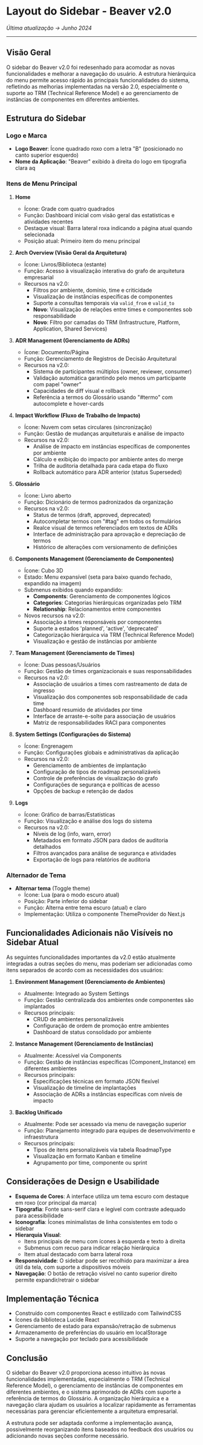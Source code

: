 # Layout do Sidebar - Beaver v2.0
*Última atualização → Junho 2024*

---

## Visão Geral

O sidebar do Beaver v2.0 foi redesenhado para acomodar as novas funcionalidades e melhorar a navegação do usuário. A estrutura hierárquica do menu permite acesso rápido às principais funcionalidades do sistema, refletindo as melhorias implementadas na versão 2.0, especialmente o suporte ao TRM (Technical Reference Model) e ao gerenciamento de instâncias de componentes em diferentes ambientes.

## Estrutura do Sidebar

### Logo e Marca
- **Logo Beaver**: Ícone quadrado roxo com a letra "B" (posicionado no canto superior esquerdo)
- **Nome da Aplicação**: "Beaver" exibido à direita do logo em tipografia clara
aq
### Itens de Menu Principal

1. **Home**
   - Ícone: Grade com quatro quadrados
   - Função: Dashboard inicial com visão geral das estatísticas e atividades recentes
   - Destaque visual: Barra lateral roxa indicando a página atual quando selecionada
   - Posição atual: Primeiro item do menu principal

2. **Arch Overview (Visão Geral da Arquitetura)**
   - Ícone: Livros/Biblioteca (estante)
   - Função: Acesso à visualização interativa do grafo de arquitetura empresarial
   - Recursos na v2.0:
     - Filtros por ambiente, domínio, time e criticidade
     - Visualização de instâncias específicas de componentes
     - Suporte a consultas temporais via `valid_from` e `valid_to`
     - **Novo**: Visualização de relações entre times e componentes sob responsabilidade
     - **Novo**: Filtro por camadas do TRM (Infrastructure, Platform, Application, Shared Services)

3. **ADR Management (Gerenciamento de ADRs)**
   - Ícone: Documento/Página
   - Função: Gerenciamento de Registros de Decisão Arquitetural
   - Recursos na v2.0:
     - Sistema de participantes múltiplos (owner, reviewer, consumer)
     - Validação automática garantindo pelo menos um participante com papel "owner"
     - Capacidades de diff visual e rollback
     - Referência a termos do Glossário usando "#termo" com autocomplete e hover-cards

4. **Impact Workflow (Fluxo de Trabalho de Impacto)**
   - Ícone: Nuvem com setas circulares (sincronização)
   - Função: Gestão de mudanças arquiteturais e análise de impacto
   - Recursos na v2.0:
     - Análise de impacto em instâncias específicas de componentes por ambiente
     - Cálculo e exibição do impacto por ambiente antes do merge
     - Trilha de auditoria detalhada para cada etapa do fluxo
     - Rollback automático para ADR anterior (status Superseded)

5. **Glossário**
   - Ícone: Livro aberto
   - Função: Dicionário de termos padronizados da organização
   - Recursos na v2.0:
     - Status de termos (draft, approved, deprecated)
     - Autocompletar termos com "#tag" em todos os formulários
     - Realce visual de termos referenciados em textos de ADRs
     - Interface de administração para aprovação e depreciação de termos
     - Histórico de alterações com versionamento de definições

6. **Components Management (Gerenciamento de Componentes)**
   - Ícone: Cubo 3D
   - Estado: Menu expansível (seta para baixo quando fechado, expandido na imagem)
   - Submenus exibidos quando expandido:
     - **Components**: Gerenciamento de componentes lógicos
     - **Categories**: Categorias hierárquicas organizadas pelo TRM
     - **Relationship**: Relacionamentos entre componentes
   - Novos recursos na v2.0:
     - Associação a times responsáveis por componentes
     - Suporte a estados 'planned', 'active', 'deprecated'
     - Categorização hierárquica via TRM (Technical Reference Model)
     - Visualização e gestão de instâncias por ambiente

7. **Team Management (Gerenciamento de Times)**
   - Ícone: Duas pessoas/Usuários
   - Função: Gestão de times organizacionais e suas responsabilidades
   - Recursos na v2.0:
     - Associação de usuários a times com rastreamento de data de ingresso
     - Visualização dos componentes sob responsabilidade de cada time
     - Dashboard resumido de atividades por time
     - Interface de arraste-e-solte para associação de usuários
     - Matriz de responsabilidades RACI para componentes

8. **System Settings (Configurações do Sistema)**
   - Ícone: Engrenagem
   - Função: Configurações globais e administrativas da aplicação
   - Recursos na v2.0:
     - Gerenciamento de ambientes de implantação
     - Configuração de tipos de roadmap personalizáveis
     - Controle de preferências de visualização do grafo
     - Configurações de segurança e políticas de acesso
     - Opções de backup e retenção de dados

9. **Logs**
   - Ícone: Gráfico de barras/Estatísticas
   - Função: Visualização e análise dos logs do sistema
   - Recursos na v2.0:
     - Níveis de log (info, warn, error)
     - Metadados em formato JSON para dados de auditoria detalhados
     - Filtros avançados para análise de segurança e atividades
     - Exportação de logs para relatórios de auditoria

### Alternador de Tema

- **Alternar tema** (Toggle theme)
   - Ícone: Lua (para o modo escuro atual)
   - Posição: Parte inferior do sidebar
   - Função: Alterna entre tema escuro (atual) e claro
   - Implementação: Utiliza o componente ThemeProvider do Next.js

## Funcionalidades Adicionais não Visíveis no Sidebar Atual

As seguintes funcionalidades importantes da v2.0 estão atualmente integradas a outras seções do menu, mas poderiam ser adicionadas como itens separados de acordo com as necessidades dos usuários:

1. **Environment Management (Gerenciamento de Ambientes)**
   - Atualmente: Integrado ao System Settings
   - Função: Gestão centralizada dos ambientes onde componentes são implantados
   - Recursos principais:
     - CRUD de ambientes personalizáveis
     - Configuração de ordem de promoção entre ambientes
     - Dashboard de status consolidado por ambiente

2. **Instance Management (Gerenciamento de Instâncias)**
   - Atualmente: Acessível via Components
   - Função: Gestão de instâncias específicas (Component_Instance) em diferentes ambientes
   - Recursos principais:
     - Especificações técnicas em formato JSON flexível
     - Visualização de timeline de implantações
     - Associação de ADRs a instâncias específicas com níveis de impacto

3. **Backlog Unificado**
   - Atualmente: Pode ser acessado via menu de navegação superior
   - Função: Planejamento integrado para equipes de desenvolvimento e infraestrutura
   - Recursos principais:
     - Tipos de itens personalizáveis via tabela RoadmapType
     - Visualização em formato Kanban e timeline
     - Agrupamento por time, componente ou sprint

## Considerações de Design e Usabilidade

- **Esquema de Cores**: A interface utiliza um tema escuro com destaque em roxo (cor principal da marca)
- **Tipografia**: Fonte sans-serif clara e legível com contraste adequado para acessibilidade
- **Iconografia**: Ícones minimalistas de linha consistentes em todo o sidebar
- **Hierarquia Visual**: 
  - Itens principais de menu com ícones à esquerda e texto à direita
  - Submenus com recuo para indicar relação hierárquica
  - Item atual destacado com barra lateral roxa
- **Responsividade**: O sidebar pode ser recolhido para maximizar a área útil da tela, com suporte a dispositivos móveis
- **Navegação**: O botão de retração visível no canto superior direito permite expandir/retrair o sidebar

## Implementação Técnica

- Construído com componentes React e estilizado com TailwindCSS
- Ícones da biblioteca Lucide React
- Gerenciamento de estado para expansão/retração de submenus
- Armazenamento de preferências do usuário em localStorage
- Suporte a navegação por teclado para acessibilidade

## Conclusão

O sidebar do Beaver v2.0 proporciona acesso intuitivo às novas funcionalidades implementadas, especialmente o TRM (Technical Reference Model), o gerenciamento de instâncias de componentes em diferentes ambientes, e o sistema aprimorado de ADRs com suporte a referência de termos do Glossário. A organização hierárquica e a navegação clara ajudam os usuários a localizar rapidamente as ferramentas necessárias para gerenciar eficientemente a arquitetura empresarial.

A estrutura pode ser adaptada conforme a implementação avança, possivelmente reorganizando itens baseados no feedback dos usuários ou adicionando novas seções conforme necessário. 